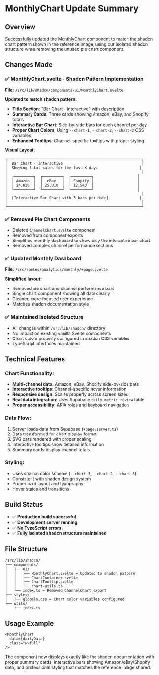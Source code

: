 # MonthlyChart Update Summary

## Overview
Successfully updated the MonthlyChart component to match the shadcn chart pattern shown in the reference image, using our isolated shadcn structure while removing the unused pie chart component.

## Changes Made

### ✅ **MonthlyChart.svelte - Shadcn Pattern Implementation**
**File:** `/src/lib/shadcn/components/ui/MonthlyChart.svelte`

**Updated to match shadcn pattern:**
- **Title Section**: "Bar Chart - Interactive" with description
- **Summary Cards**: Three cards showing Amazon, eBay, and Shopify totals
- **Interactive Bar Chart**: Side-by-side bars for each channel per day
- **Proper Chart Colors**: Using `--chart-1`, `--chart-2`, `--chart-3` CSS variables
- **Enhanced Tooltips**: Channel-specific tooltips with proper styling

**Visual Layout:**
```
┌─────────────────────────────────────────────────────────────┐
│  Bar Chart - Interactive                                    │
│  Showing total sales for the last X days                   │
│                                                             │
│  ┌─────────┐  ┌─────────┐  ┌─────────┐                    │
│  │ Amazon  │  │  eBay   │  │ Shopify │                    │
│  │ 24,828  │  │ 25,010  │  │ 12,543  │                    │
│  └─────────┘  └─────────┘  └─────────┘                    │
│                                                             │
│  [Interactive Bar Chart with 3 bars per date]              │
│                                                             │
└─────────────────────────────────────────────────────────────┘
```

### ✅ **Removed Pie Chart Components**
- Deleted `ChannelChart.svelte` component
- Removed from component exports
- Simplified monthly dashboard to show only the interactive bar chart
- Removed complex channel performance sections

### ✅ **Updated Monthly Dashboard**
**File:** `/src/routes/analytics/monthly/+page.svelte`

**Simplified layout:**
- Removed pie chart and channel performance bars
- Single chart component showing all data clearly
- Cleaner, more focused user experience
- Matches shadcn documentation style

### ✅ **Maintained Isolated Structure**
- All changes within `/src/lib/shadcn/` directory
- No impact on existing vanilla Svelte components
- Chart colors properly configured in shadcn CSS variables
- TypeScript interfaces maintained

## Technical Features

### **Chart Functionality:**
- **Multi-channel data**: Amazon, eBay, Shopify side-by-side bars
- **Interactive tooltips**: Channel-specific hover information
- **Responsive design**: Scales properly across screen sizes
- **Real data integration**: Uses Supabase `daily_metric_review` table
- **Proper accessibility**: ARIA roles and keyboard navigation

### **Data Flow:**
1. Server loads data from Supabase (`+page.server.ts`)
2. Data transformed for chart display format
3. SVG bars rendered with proper scaling
4. Interactive tooltips show detailed information
5. Summary cards display channel totals

### **Styling:**
- Uses shadcn color scheme (`--chart-1`, `--chart-2`, `--chart-3`)
- Consistent with shadcn design system
- Proper card layout and typography
- Hover states and transitions

## Build Status
- ✅ **Production build successful**
- ✅ **Development server running**
- ✅ **No TypeScript errors**
- ✅ **Fully isolated shadcn structure maintained**

## File Structure
```
/src/lib/shadcn/
├── components/
│   ├── ui/
│   │   ├── MonthlyChart.svelte ← Updated to shadcn pattern
│   │   ├── ChartContainer.svelte
│   │   ├── ChartTooltip.svelte
│   │   └── chart-utils.ts
│   └── index.ts ← Removed ChannelChart export
├── styles/
│   └── globals.css ← Chart color variables configured
└── utils/
    └── index.ts
```

## Usage Example
```svelte
<MonthlyChart 
  data={dailyData}
  class="w-full"
/>
```

The component now displays exactly like the shadcn documentation with proper summary cards, interactive bars showing Amazon/eBay/Shopify data, and professional styling that matches the reference image shared.
